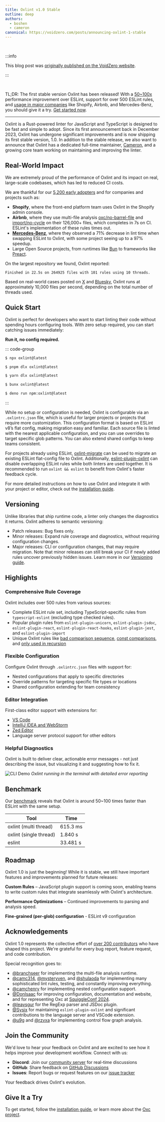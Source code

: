 ```yaml
---
title: Oxlint v1.0 Stable
outline: deep
authors:
  - boshen
  - cameron
canonical: https://voidzero.com/posts/announcing-oxlint-1-stable
---
```


<AppBlogPostHeader />

<br>

:::info

This blog post was [originally published on the VoidZero website](https://voidzero.com/posts/announcing-oxlint-1-stable).

:::

<br>

TL;DR: The first stable version Oxlint has been released! With a [50~100x](#benchmark) performance improvement over ESLint, support for over 500 ESLint rules, and [usage in major companies](#real-world-impact) like Shopify, Airbnb, and Mercedes-Benz, you should give it a try. [Get started now](#quick-start).

---

Oxlint is a Rust-powered linter for JavaScript and TypeScript is designed to be fast and simple to adopt. Since its first announcement back in December 2023, Oxlint has undergone significant improvements and is now shipping its first stable version, 1.0.
In addition to the stable release, we also want to announce that Oxlint has a dedicated full-time maintainer, [Cameron](https://github.com/camc314), and a growing core team working on maintaining and improving the linter.

## Real-World Impact

We are extremely proud of the performance of Oxlint and its impact on real, large-scale codebases, which has led to reduced CI costs.

We are thankful for our [5,200 early adopters](https://github.com/oxc-project/oxc/network/dependents) and for companies and projects such as:

- **Shopify**, where the front-end platform team uses Oxlint in the Shopify admin console.
- **Airbnb**, where they use multi-file analysis [oxc/no-barrel-file](https://oxc.rs/docs/guide/usage/linter/rules/oxc/no-barrel-file.html) and [import/no-cycle](https://oxc.rs/docs/guide/usage/linter/rules/import/no-cycle.html) on their 126,000+ files, which completes in 7s on CI. ESLint's implementation of these rules times out.
- [**Mercedes-Benz**](https://www.mercedes-benz.io/blog/2025-05-16-how-can-modern-tooling-save-mercedes-benz-io-engineering-time), where they observed a 71% decrease in lint time when swapping ESLint to Oxlint, with some project seeing up to a 97% speedup.
- Large Open Source projects, from runtimes like [Bun](https://github.com/oven-sh/bun/blob/main/oxlint.json) to frameworks like [Preact](https://github.com/preactjs/preact/blob/main/oxlint.json).

On the largest repository we found, Oxlint reported:

```
Finished in 22.5s on 264925 files with 101 rules using 10 threads.
```

Based on real-world cases posted on [X](https://x.com/boshen_c/status/1928264877115597053) and [Bluesky](https://bsky.app/profile/boshen.github.io/post/3lqe47xi47c2e),
Oxlint runs at approximately 10,000 files per second, depending on the total number of threads used.

## Quick Start

Oxlint is perfect for developers who want to start linting their code without spending hours configuring tools. With zero setup required, you can start catching issues immediately:

**Run it, no config required.**

::: code-group

```sh [npm]
$ npx oxlint@latest
```

```sh [pnpm]
$ pnpm dlx oxlint@latest
```

```sh [yarn]
$ yarn dlx oxlint@latest
```

```sh [bun]
$ bunx oxlint@latest
```

```sh [deno]
$ deno run npm:oxlint@latest
```

:::

While no setup or configuration is needed, Oxlint is configurable via an `.oxlintrc.json` file, which is useful for larger projects or projects that require more customization.
This configuration format is based on ESLint v8’s flat config, making migration easy and familiar.
Each source file is linted with the nearest applicable configuration, and you can use overrides to target specific glob patterns.
You can also extend shared configs to keep teams consistent.

For projects already using ESLint, [oxlint-migrate](https://github.com/oxc-project/oxlint-migrate) can be used to migrate an existing ESLint flat-config file to Oxlint.
Additionally, [eslint-plugin-oxlint](https://github.com/oxc-project/eslint-plugin-oxlint) can disable overlapping ESLint rules while both linters are used together.
It is recommended to run `oxlint && eslint` to benefit from Oxlint's faster feedback cycle.

For more detailed instructions on how to use Oxlint and integrate it with your project or editor, check out the [installation guide](https://oxc.rs/docs/guide/usage/linter).

## Versioning

Unlike libraries that ship runtime code, a linter only changes the diagnostics it returns. Oxlint adheres to semantic versioning:

- Patch releases: Bug fixes only.
- Minor releases: Expand rule coverage and diagnostics, without requiring configuration changes.
- Major releases: CLI or configuration changes, that may require migration.
  Note that minor releases can still break your CI if newly added rules uncover previously hidden issues. Learn more in our [Versioning guide](https://oxc.rs/docs/guide/usage/linter/versioning).

## Highlights

### Comprehensive Rule Coverage

Oxlint includes over 500 rules from various sources:

- Complete ESLint rule set, including TypeScript-specific rules from `typescript-eslint` (excluding type checked rules).
- Popular plugin rules from `eslint-plugin-unicorn`, `eslint-plugin-jsdoc`, `eslint-plugin-react`, `eslint-plugin-react-hooks`, `eslint-plugin-jest`, and `eslint-plugin-import`
- Unique Oxlint rules like [bad comparison sequence](https://oxc.rs/docs/guide/usage/linter/rules/oxc/bad-comparison-sequence), [const comparisons](https://oxc.rs/docs/guide/usage/linter/rules/oxc/const-comparisons), and [only used in recursion](https://oxc.rs/docs/guide/usage/linter/rules/oxc/only-used-in-recursion)

### Flexible Configuration

Configure Oxlint through `.oxlintrc.json` files with support for:

- Nested configurations that apply to specific directories
- Override patterns for targeting specific file types or locations
- Shared configuration extending for team consistency

### Editor Integration

First-class editor support with extensions for:

- [VS Code](https://marketplace.visualstudio.com/items?itemName=oxc.oxc-vscode)
- [IntelliJ IDEA and WebStorm](https://plugins.jetbrains.com/plugin/27061-oxc)
- [Zed Editor](https://zed.dev/extensions?query=oxc)
- Language server protocol support for other editors

### Helpful Diagnostics

Oxlint is built to deliver clear, actionable error messages - not just describing the issue, but visualizing it and suggesting how to fix it.

![CLI Demo](https://github.com/oxc-project/oxc/assets/1430279/094a3b24-0433-42ae-aad2-48a7dec2b985)
_Oxlint running in the terminal with detailed error reporting_

## Benchmark

Our [benchmark](https://github.com/oxc-project/bench-javascript-linter) reveals that Oxlint is around 50~100 times faster than ESLint with the same setup.

| Tool                   | Time     |
| ---------------------- | -------- |
| oxlint (multi thread)  | 615.3 ms |
| oxlint (single thread) | 1.840 s  |
| eslint                 | 33.481 s |

## Roadmap

Oxlint 1.0 is just the beginning! While it is stable, we still have important features and improvements planned for future releases:

**Custom Rules** – JavaScript plugin support is coming soon, enabling teams to write custom rules that integrate seamlessly with Oxlint's architecture.

**Performance Optimizations** – Continued improvements to parsing and analysis speed.

**Fine-grained (per-glob) configuration** - ESLint v9 configuration

## Acknowledgements

Oxlint 1.0 represents the collective effort of [over 200 contributors](https://github.com/oxc-project/oxc/graphs/contributors) who have shaped this project. We're grateful for every bug report, feature request, and code contribution.

Special recognition goes to:

- [@branchseer](https://github.com/branchseer) for implementing the multi-file analysis runtime.
- [@camc314](https://github.com/camc314), [@mysteryven](https://github.com/mysteryven), and [@shulaoda](https://github.com/shulaoda) for implementing many sophisticated lint rules, testing, and constantly improving everything.
- [@camchenry](https://github.com/camchenry) for implementing nested configuration support.
- [@DonIsaac](https://github.com/DonIsaac) for improving configuration, documentation and website, and for representing Oxc at [SquiggleConf 2024](https://2024.squiggleconf.com).
- [@leaysgur](https://github.com/leaysgur) for the RegExp parser and JSDoc plugin.
- [@Sysix](https://github.com/Sysix) for maintaining `eslint-plugin-oxlint` and significant contributions to the language server and VSCode extension.
- [@u9g](https://github.com/u9g) and [@rzvxa](https://github.com/rzvxa) for implementing control flow graph analysis.

## Join the Community

We'd love to hear your feedback on Oxlint and are excited to see how it helps improve your development workflow. Connect with us:

- **Discord**: Join our [community server](https://discord.gg/9uXCAwqQZW) for real-time discussions
- **GitHub**: Share feedback on [GitHub Discussions](https://github.com/oxc-project/oxc/discussions)
- **Issues**: Report bugs or request features on our [issue tracker](https://github.com/oxc-project/oxc/issues)

Your feedback drives Oxlint's evolution.

## Give It a Try

To get started, follow the [installation guide](https://oxc.rs/docs/guide/usage/linter), or learn more about the [Oxc project](https://oxc.rs/docs/guide/introduction).

